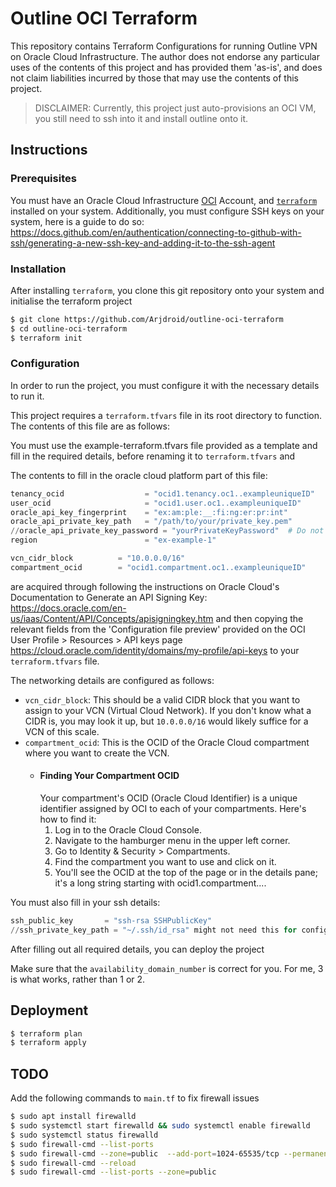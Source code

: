# Outline OCI Terraform

This repository contains Terraform Configurations for running Outline VPN on Oracle Cloud Infrastructure. The author does not endorse any particular uses of the contents of this project and has provided them 'as-is', and does not claim liabilities incurred by those that may use the contents of this project.

> DISCLAIMER: Currently, this project just auto-provisions an OCI VM, you still need to ssh into it and install outline onto it.

## Instructions

### Prerequisites

You must have an Oracle Cloud Infrastructure [OCI](https://cloud.oracle.com) Account, and [`terraform`](https://www.terraform.io/) installed on your system.
Additionally, you must configure SSH keys on your system, here is a guide to do so: https://docs.github.com/en/authentication/connecting-to-github-with-ssh/generating-a-new-ssh-key-and-adding-it-to-the-ssh-agent

### Installation

After installing `terraform`, you clone this git repository onto your system and initialise the terraform project

```bash
$ git clone https://github.com/Arjdroid/outline-oci-terraform
$ cd outline-oci-terraform
$ terraform init
```

### Configuration

In order to run the project, you must configure it with the necessary details to run it.

This project requires a `terraform.tfvars` file in its root directory to function. The contents of this file are as follows:

You must use the example-terraform.tfvars file provided as a template and fill in the required details, before renaming it to `terraform.tfvars` and

The contents to fill in the oracle cloud platform part of this file:

```Terraform
tenancy_ocid                  = "ocid1.tenancy.oc1..exampleuniqueID"
user_ocid                     = "ocid1.user.oc1..exampleuniqueID"
oracle_api_key_fingerprint    = "ex:am:ple:__:fi:ng:er:pr:int"
oracle_api_private_key_path   = "/path/to/your/private_key.pem"
//oracle_api_private_key_password = "yourPrivateKeyPassword"  # Do not put this if you have not set one
region                        = "ex-example-1"

vcn_cidr_block          = "10.0.0.0/16"
compartment_ocid        = "ocid1.compartment.oc1..exampleuniqueID"
```

are acquired through following the instructions on Oracle Cloud's Documentation to Generate an API Signing Key: https://docs.oracle.com/en-us/iaas/Content/API/Concepts/apisigningkey.htm and then copying the relevant fields from the 'Configuration file preview' provided on the OCI User Profile > Resources > API keys page https://cloud.oracle.com/identity/domains/my-profile/api-keys to your `terraform.tfvars` file.

The networking details are configured as follows:

- `vcn_cidr_block`: This should be a valid CIDR block that you want to assign to your VCN (Virtual Cloud Network). If you don't know what a CIDR is, you may look it up, but `10.0.0.0/16` would likely suffice for a VCN of this scale.
- `compartment_ocid`: This is the OCID of the Oracle Cloud compartment where you want to create the VCN.
  - #### Finding Your Compartment OCID
    Your compartment's OCID (Oracle Cloud Identifier) is a unique identifier assigned by OCI to each of your compartments. Here's how to find it:
    1. Log in to the Oracle Cloud Console.
    2. Navigate to the hamburger menu in the upper left corner.
    3. Go to Identity & Security > Compartments.
    4. Find the compartment you want to use and click on it.
    5. You'll see the OCID at the top of the page or in the details pane; it's a long string starting with ocid1.compartment....

You must also fill in your ssh details:

```Terraform
ssh_public_key       = "ssh-rsa SSHPublicKey"
//ssh_private_key_path = "~/.ssh/id_rsa" might not need this for configuration
```

After filling out all required details, you can deploy the project

Make sure that the `availability_domain_number` is correct for you. For me, 3 is what works, rather than 1 or 2.

## Deployment

```bash
$ terraform plan
$ terraform apply
```

## TODO

Add the following commands to `main.tf` to fix firewall issues
```bash
$ sudo apt install firewalld
$ sudo systemctl start firewalld && sudo systemctl enable firewalld
$ sudo systemctl status firewalld
$ sudo firewall-cmd --list-ports
$ sudo firewall-cmd --zone=public  --add-port=1024-65535/tcp --permanent
$ sudo firewall-cmd --reload
$ sudo firewall-cmd --list-ports --zone=public
```
